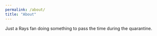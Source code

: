 ```yaml
---
permalink: /about/
title: "About"
---
```


Just a Rays fan doing something to pass the time during the quarantine.
